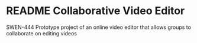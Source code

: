 # README Collaborative Video Editor
SWEN-444 Prototype project of an online video editor that allows groups to collaborate on editing videos

